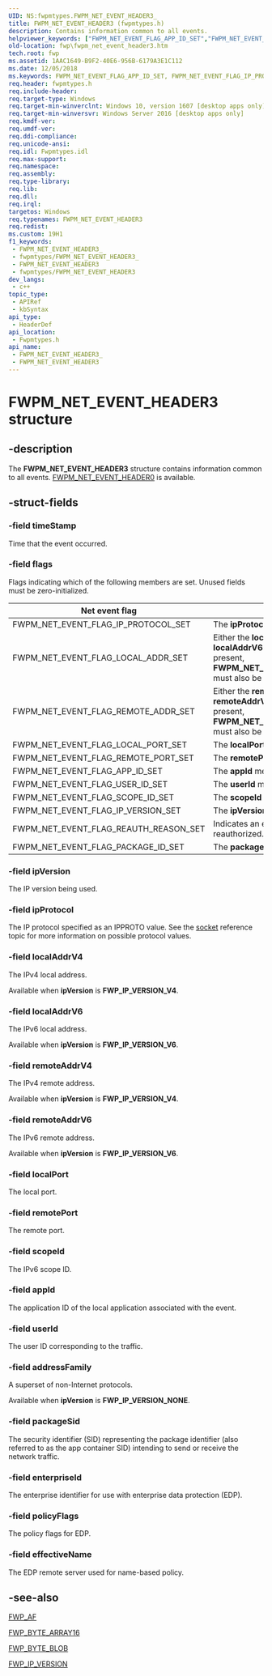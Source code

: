 ```yaml
---
UID: NS:fwpmtypes.FWPM_NET_EVENT_HEADER3_
title: FWPM_NET_EVENT_HEADER3 (fwpmtypes.h)
description: Contains information common to all events.
helpviewer_keywords: ["FWPM_NET_EVENT_FLAG_APP_ID_SET","FWPM_NET_EVENT_FLAG_IP_PROTOCOL_SET","FWPM_NET_EVENT_FLAG_IP_VERSION_SET","FWPM_NET_EVENT_FLAG_LOCAL_ADDR_SET","FWPM_NET_EVENT_FLAG_LOCAL_PORT_SET","FWPM_NET_EVENT_FLAG_PACKAGE_ID_SET","FWPM_NET_EVENT_FLAG_REAUTH_REASON_SET","FWPM_NET_EVENT_FLAG_REMOTE_ADDR_SET","FWPM_NET_EVENT_FLAG_REMOTE_PORT_SET","FWPM_NET_EVENT_FLAG_SCOPE_ID_SET","FWPM_NET_EVENT_FLAG_USER_ID_SET","FWPM_NET_EVENT_HEADER3","FWPM_NET_EVENT_HEADER3 structure [Filtering]","fwp.fwpm_net_event_header3","fwpmtypes/FWPM_NET_EVENT_HEADER3"]
old-location: fwp\fwpm_net_event_header3.htm
tech.root: fwp
ms.assetid: 1AAC1649-B9F2-40E6-956B-6179A3E1C112
ms.date: 12/05/2018
ms.keywords: FWPM_NET_EVENT_FLAG_APP_ID_SET, FWPM_NET_EVENT_FLAG_IP_PROTOCOL_SET, FWPM_NET_EVENT_FLAG_IP_VERSION_SET, FWPM_NET_EVENT_FLAG_LOCAL_ADDR_SET, FWPM_NET_EVENT_FLAG_LOCAL_PORT_SET, FWPM_NET_EVENT_FLAG_PACKAGE_ID_SET, FWPM_NET_EVENT_FLAG_REAUTH_REASON_SET, FWPM_NET_EVENT_FLAG_REMOTE_ADDR_SET, FWPM_NET_EVENT_FLAG_REMOTE_PORT_SET, FWPM_NET_EVENT_FLAG_SCOPE_ID_SET, FWPM_NET_EVENT_FLAG_USER_ID_SET, FWPM_NET_EVENT_HEADER3, FWPM_NET_EVENT_HEADER3 structure [Filtering], fwp.fwpm_net_event_header3, fwpmtypes/FWPM_NET_EVENT_HEADER3
req.header: fwpmtypes.h
req.include-header: 
req.target-type: Windows
req.target-min-winverclnt: Windows 10, version 1607 [desktop apps only]
req.target-min-winversvr: Windows Server 2016 [desktop apps only]
req.kmdf-ver: 
req.umdf-ver: 
req.ddi-compliance: 
req.unicode-ansi: 
req.idl: Fwpmtypes.idl
req.max-support: 
req.namespace: 
req.assembly: 
req.type-library: 
req.lib: 
req.dll: 
req.irql: 
targetos: Windows
req.typenames: FWPM_NET_EVENT_HEADER3
req.redist: 
ms.custom: 19H1
f1_keywords:
 - FWPM_NET_EVENT_HEADER3_
 - fwpmtypes/FWPM_NET_EVENT_HEADER3_
 - FWPM_NET_EVENT_HEADER3
 - fwpmtypes/FWPM_NET_EVENT_HEADER3
dev_langs:
 - c++
topic_type:
 - APIRef
 - kbSyntax
api_type:
 - HeaderDef
api_location:
 - Fwpmtypes.h
api_name:
 - FWPM_NET_EVENT_HEADER3_
 - FWPM_NET_EVENT_HEADER3
---
```


# FWPM_NET_EVENT_HEADER3 structure


## -description

The **FWPM_NET_EVENT_HEADER3** structure contains information common to all events.
[FWPM_NET_EVENT_HEADER0](ns-fwpmtypes-fwpm_net_event_header0.md) is available.

## -struct-fields

### -field timeStamp

Time that the event occurred.

### -field flags

Flags indicating which of the following members are set.  Unused fields must be zero-initialized.

| Net event flag | Meaning |
| -------------- | ------- |
| FWPM_NET_EVENT_FLAG_IP_PROTOCOL_SET | The **ipProtocol** member is set. |
| FWPM_NET_EVENT_FLAG_LOCAL_ADDR_SET | Either the **localAddrV4** member or the **localAddrV6** member is set. If this flag is present,  **FWPM_NET_EVENT_FLAG_IP_VERSION_SET** must also be present. |
| FWPM_NET_EVENT_FLAG_REMOTE_ADDR_SET | Either the **remoteAddrV4** member of the **remoteAddrV6** field is set. If this flag is present,  **FWPM_NET_EVENT_FLAG_IP_VERSION_SET** must also be present. |
| FWPM_NET_EVENT_FLAG_LOCAL_PORT_SET | The **localPort** member is set. |
| FWPM_NET_EVENT_FLAG_REMOTE_PORT_SET | The **remotePort** member is set. |
| FWPM_NET_EVENT_FLAG_APP_ID_SET | The **appId** member is set. |
| FWPM_NET_EVENT_FLAG_USER_ID_SET | The **userId** member is set. |
| FWPM_NET_EVENT_FLAG_SCOPE_ID_SET | The **scopeId** member is set. |
| FWPM_NET_EVENT_FLAG_IP_VERSION_SET | The **ipVersion** member is set. |
| FWPM_NET_EVENT_FLAG_REAUTH_REASON_SET | Indicates an existing connection was reauthorized. |
| FWPM_NET_EVENT_FLAG_PACKAGE_ID_SET | The **packageSid** member is set. |

### -field ipVersion

The IP version being used.

### -field ipProtocol

The IP protocol specified as an IPPROTO value. See the [socket](../winsock2/nf-winsock2-socket.md) reference topic for more information on possible protocol values.

### -field localAddrV4

The IPv4 local address.

Available when **ipVersion** is **FWP_IP_VERSION_V4**.

### -field localAddrV6

The IPv6 local address.

Available when **ipVersion** is **FWP_IP_VERSION_V6**.

### -field remoteAddrV4

The IPv4 remote address.

Available when **ipVersion** is **FWP_IP_VERSION_V4**.

### -field remoteAddrV6

The IPv6 remote address.

Available when **ipVersion** is **FWP_IP_VERSION_V6**.

### -field localPort

The local port.

### -field remotePort

The remote port.

### -field scopeId

The IPv6 scope ID.

### -field appId

The application ID of the local application associated with the event.

### -field userId

The user ID corresponding to the traffic.

### -field addressFamily

A superset of non-Internet protocols.

Available when **ipVersion** is **FWP_IP_VERSION_NONE**.

### -field packageSid

The security identifier (SID) representing the package identifier (also referred to as the app container SID) intending to send or receive the network traffic.

### -field enterpriseId

The enterprise identifier for use with enterprise data protection (EDP).

### -field policyFlags

The policy flags for EDP.

### -field effectiveName

The EDP remote server used for name-based policy.

## -see-also

[FWP_AF](../fwptypes/ne-fwptypes-fwp_af.md)

[FWP_BYTE_ARRAY16](../fwptypes/ns-fwptypes-fwp_byte_array16.md)

[FWP_BYTE_BLOB](../fwptypes/ns-fwptypes-fwp_byte_blob.md)

[FWP_IP_VERSION](../fwptypes/ne-fwptypes-fwp_ip_version.md)

